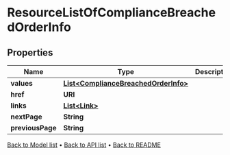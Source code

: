 

# ResourceListOfComplianceBreachedOrderInfo


## Properties

| Name | Type | Description | Notes |
|------------ | ------------- | ------------- | -------------|
|**values** | [**List&lt;ComplianceBreachedOrderInfo&gt;**](ComplianceBreachedOrderInfo.md) |  |  |
|**href** | **URI** |  |  [optional] |
|**links** | [**List&lt;Link&gt;**](Link.md) |  |  [optional] |
|**nextPage** | **String** |  |  [optional] |
|**previousPage** | **String** |  |  [optional] |



[Back to Model list](../README.md#documentation-for-models) &#8226; [Back to API list](../README.md#documentation-for-api-endpoints) &#8226; [Back to README](../README.md)


